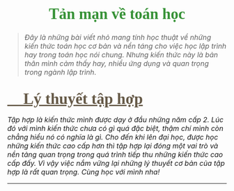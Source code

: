 
# Tản mạn về toán học

> *Đây là những bài viết nhỏ mang tính học thuật về những kiến thức toán học cơ bản và nền táng cho việc học lập trình hay trong toán học nói chung. Nhưng kiến thức này là bản thân mình cảm thấy hay, nhiều ứng dụng và quan trọng trong ngành lập trình.*

<div id="post2">

## [🌱 Lý thuyết tập hợp](./set-theory/)

*Tập hợp là kiến thức mình được dạy ở đầu những năm cấp 2. Lúc đó với mình kiến thức chưa có gì quá đặc biệt, thậm chí mình còn chẳng hiểu nó có nghĩa là gì. Cho đến khi lên đại học, được học những kiến thức cao cấp hơn thì tập hợp lại đóng một vai trò và nền tảng quan trọng trong quá trình tiếp thu những kiến thức cao cấp đấy. Vì vậy việc nắm vững lại những lý thuyết cơ bản của tập hợp là rất quan trọng. Cùng học với mình nha!*

</div>

---

<!-- Page styling -->

<style>
@import url('https://fonts.googleapis.com/css2?family=Charm:wght@400;700&display=swap');

.hero .description {
    font-style: italic;
    color: #483838 !important;
}

h1 {
    color: #379237;
    font-family: 'Charm', cursive;
    font-size: 2.5em;
    text-align: center;
}

/* h2 {
    color: #4E944F;
    font-family: 'Charm', cursive;
    font-size: 2em;
    text-align: center;
} */

#platform1 h1 {
    color: #4E944F;
    font-family: 'Charm', cursive;
    font-size: 2.5em;
    text-align: center !important;
}

#platform2 h2 {
    color: #665A48;
    font-family: 'Charm', cursive;
    font-size: 2em;
    text-align: left !important;
}

#platform3 h3 {
    color: #AA8B56;
    font-family: 'Charm', cursive;
    font-size: 1.7em;
    text-align: left !important;
}

#post2 a {
    color: #665A48;
    font-family: 'Charm', cursive;
    font-size: 1.7em;
    text-align: left !important;
}

#post3 a {
    color: #665A48;
    font-family: 'Charm', cursive;
    font-size: 1.3em;
    text-align: left !important;
}

p {
    font-size: 1.15em;
}

</style>